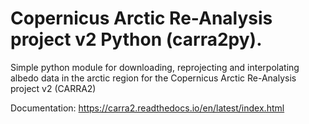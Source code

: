 
# Copernicus Arctic Re-Analysis project v2 Python (carra2py).
Simple python module for downloading, reprojecting and interpolating albedo data in the arctic region for the Copernicus Arctic Re-Analysis project v2 (CARRA2)

Documentation: https://carra2.readthedocs.io/en/latest/index.html
